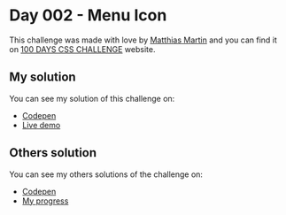 # Day 002 - Menu Icon

This challenge was made with love by [Matthias Martin](#) and you can find it on 
[100 DAYS CSS CHALLENGE](https://100dayscss.com/days/2) website.

## My solution

You can see my solution of this challenge on:

- [Codepen](https://codepen.io/albertorauljose/pen/poBvgBL)
- [Live demo](https://alberto-rj.github.io/100-days-css-challenge/day-002-menu-icon)

## Others solution

You can see my others solutions of the challenge on:

- [Codepen](https://codepen.io/albertorauljose/pens/public)
- [My progress](https://100dayscss.com/progress/albertorauljose/)
